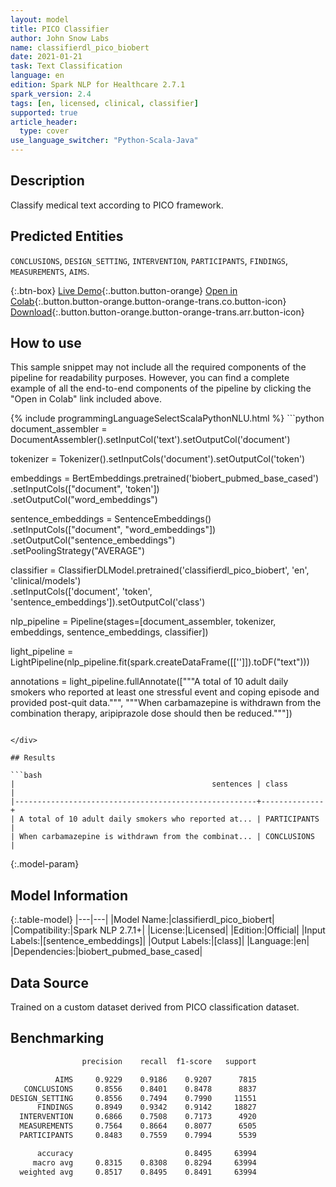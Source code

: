 ```yaml
---
layout: model
title: PICO Classifier
author: John Snow Labs
name: classifierdl_pico_biobert
date: 2021-01-21
task: Text Classification
language: en
edition: Spark NLP for Healthcare 2.7.1
spark_version: 2.4
tags: [en, licensed, clinical, classifier]
supported: true
article_header:
  type: cover
use_language_switcher: "Python-Scala-Java"
---
```


## Description

Classify medical text according to PICO framework.

## Predicted Entities

`CONCLUSIONS`, `DESIGN_SETTING`, `INTERVENTION`, `PARTICIPANTS`, `FINDINGS`, `MEASUREMENTS`, `AIMS`.

{:.btn-box}
[Live Demo](https://demo.johnsnowlabs.com/healthcare/CLASSIFICATION_PICO/){:.button.button-orange}
[Open in Colab](https://colab.research.google.com/github/JohnSnowLabs/spark-nlp-workshop/blob/master/tutorials/streamlit_notebooks/healthcare/CLINICAL_CLASSIFICATION.ipynb){:.button.button-orange.button-orange-trans.co.button-icon}
[Download](https://s3.amazonaws.com/auxdata.johnsnowlabs.com/clinical/models/classifierdl_pico_biobert_en_2.7.1_2.4_1611248887230.zip){:.button.button-orange.button-orange-trans.arr.button-icon}

## How to use

This sample snippet may not include all the required components of the pipeline for readability purposes. However, you can find a complete example of all the end-to-end components of the pipeline by clicking the "Open in Colab" link included above.




<div class="tabs-box" markdown="1">
{% include programmingLanguageSelectScalaPythonNLU.html %}
```python
document_assembler = DocumentAssembler().setInputCol('text').setOutputCol('document')

tokenizer = Tokenizer().setInputCols('document').setOutputCol('token')

embeddings = BertEmbeddings.pretrained('biobert_pubmed_base_cased')\
    .setInputCols(["document", 'token'])\
    .setOutputCol("word_embeddings")

sentence_embeddings = SentenceEmbeddings() \
      .setInputCols(["document", "word_embeddings"]) \
      .setOutputCol("sentence_embeddings") \
      .setPoolingStrategy("AVERAGE")

classifier = ClassifierDLModel.pretrained('classifierdl_pico_biobert', 'en', 'clinical/models')\
    .setInputCols(['document', 'token', 'sentence_embeddings']).setOutputCol('class')

nlp_pipeline = Pipeline(stages=[document_assembler, tokenizer, embeddings, sentence_embeddings, classifier])

light_pipeline = LightPipeline(nlp_pipeline.fit(spark.createDataFrame([['']]).toDF("text")))

annotations = light_pipeline.fullAnnotate(["""A total of 10 adult daily smokers who reported at least one stressful event and coping episode and provided post-quit data.""", """When carbamazepine is withdrawn from the combination therapy, aripiprazole dose should then be reduced."""])
```

</div>

## Results

```bash
|                                            sentences | class        |
|------------------------------------------------------+--------------+
| A total of 10 adult daily smokers who reported at... | PARTICIPANTS |
| When carbamazepine is withdrawn from the combinat... | CONCLUSIONS  |

```

{:.model-param}
## Model Information

{:.table-model}
|---|---|
|Model Name:|classifierdl_pico_biobert|
|Compatibility:|Spark NLP 2.7.1+|
|License:|Licensed|
|Edition:|Official|
|Input Labels:|[sentence_embeddings]|
|Output Labels:|[class]|
|Language:|en|
|Dependencies:|biobert_pubmed_base_cased|

## Data Source

Trained on a custom dataset derived from PICO classification dataset.

## Benchmarking

```bash
                precision    recall  f1-score   support

          AIMS     0.9229    0.9186    0.9207      7815
   CONCLUSIONS     0.8556    0.8401    0.8478      8837
DESIGN_SETTING     0.8556    0.7494    0.7990     11551
      FINDINGS     0.8949    0.9342    0.9142     18827
  INTERVENTION     0.6866    0.7508    0.7173      4920
  MEASUREMENTS     0.7564    0.8664    0.8077      6505
  PARTICIPANTS     0.8483    0.7559    0.7994      5539

      accuracy                         0.8495     63994
     macro avg     0.8315    0.8308    0.8294     63994
  weighted avg     0.8517    0.8495    0.8491     63994

```